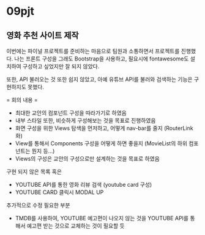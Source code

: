 # 09pjt

## 영화 추천 사이트 제작
이번에는 파이널 프로젝트를 준비하는 마음으로 팀원과 소통하면서 프로젝트를 진행했다.
나는 프론트 구성을 그래도 Bootstrap을 사용하고, 필요시에 fontawesome도 설치하여 구성하고 싶었지만 잘 되지 않았다. 

또한, API 불러오는 것 또한 쉽지 않았고, 아예 유튜브 API를 불러와 검색하는 기능은 구현하지도 못했다.


= 회의 내용 =
- 최대한 교안의 컴포넌트 구성을 따라가기로 하였음
- 내부 스타일 또한, 비슷하게 구성해보는 것을 목표로 진행하였음
- 화면 구성을 위한 Views 탐색을 먼저하고, 어떻게 nav-bar를 줄지 (RouterLink화)
- View를 통해서 Components 구성을 어떻게 하면 좋을지 (MovieList의 하위 컴포넌트는 뭔지 등...)
- Views의 구성은 교안의 구성으로만 설계하는 것을 목표로 하였음

구현 되지 않은 목록 혹은 
- YOUTUBE API를 통한 영화 리뷰 검색 (youtube card 구성)
- YOUTUBE CARD 클릭시 MODAL UP

추가적으로 수정 필요한 부분
- TMDB를 사용하여, YOUTUBE 예고편이 나오지 않는 것을 YOUTUBE API를 통해서 예고편 받는 것으로 교체하는 것이 필요할 듯